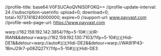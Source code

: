 //profile-title: base64:V0FSUCAoQVNIS0FOKQ==
//profile-update-interval: 24
//subscription-userinfo: upload=0; download=0; total=10737418240000000; expire=0
//support-url: www.payvast.com
//profile-web-page-url: https://www.payvast.com

warp://162.159.192.142:3854/?ifp=5-10#🇮🇷IR-IRAN&&detour=warp://162.159.192.130:7103/?ifp=5-10#🇩🇪Hidi-DE1&&detour=warp://auto#🇩🇪Hidi-DE2&&detour=warp://WA9l1P43-1BmJ29r7-p08ZQ27Y/?ifp=5-10#🇩🇪Hidi-DE3

